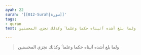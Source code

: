 ```yaml
---
ayah: 22
surah: '[[012-Surah|سورة]]'
tags:
- quran
text: ولما بلغ أشده آتيناه حكما وعلما ۚ وكذلك نجزي المحسنين

---
```

> ولما بلغ أشده آتيناه حكما وعلما ۚ وكذلك نجزي المحسنين
